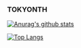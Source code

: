 ### TOKYONTH

<!--
**Tokyonth/Tokyonth** is a ✨ _special_ ✨ repository because its `README.md` (this file) appears on your GitHub profile.

Here are some ideas to get you started:

- 🔭 I’m currently working on ...
- 🌱 I’m currently learning ...
- 👯 I’m looking to collaborate on ...
- 🤔 I’m looking for help with ...
- 💬 Ask me about ...
- 📫 How to reach me: ...
- 😄 Pronouns: ...
- ⚡ Fun fact: ...
-->
[![Anurag's github stats](https://github-readme-stats.vercel.app/api?username=Tokyonth&show_icons=true)](https://github.com/Tokyonth)

[![Top Langs](https://github-readme-stats.vercel.app/api/top-langs/?username=Tokyonth&layout=compact)](https://github.com/Tokyonth)
